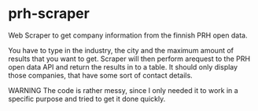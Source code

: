 # prh-scraper
Web Scraper to get company information from the finnish PRH open data.

You have to type in the industry, the city and the maximum amount of results that you want to get.
Scraper will then perform arequest to the PRH open data API and return the results in to a table.
It should only display those companies, that have some sort of contact details.

WARNING
The code is rather messy, since I only needed it to work in a specific purpose and tried to get it done quickly.
